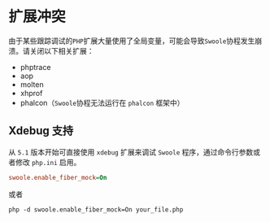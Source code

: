 # 扩展冲突

由于某些跟踪调试的`PHP`扩展大量使用了全局变量，可能会导致`Swoole`协程发生崩溃。请关闭以下相关扩展：

* phptrace
* aop
* molten
* xhprof
* phalcon（`Swoole`协程无法运行在 `phalcon` 框架中）


## Xdebug 支持
从 `5.1` 版本开始可直接使用 `xdebug` 扩展来调试 `Swoole` 程序，通过命令行参数或者修改 `php.ini` 启用。

```ini
swoole.enable_fiber_mock=On
```

或者 

```shell
php -d swoole.enable_fiber_mock=On your_file.php
```
